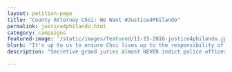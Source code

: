 ```yaml
---
layout: petition-page
title: "County Attorney Choi: We Want #Justice4Philando"
permalink: justice4philando.html
category: campaigns
featured-image: '/static/images/featured/11-15-2016-justice4philando.jpg'
blurb: "It's up to us to ensure Choi lives up to the responsibility of his office and prosecutes the officer who killed Philando Castile."
description: "Secretive grand juries almost NEVER indict police officers. We must make sure C.A. Choi lives up to the responsibility of his office and prosecutes the officer who killed Philando Castile. "

---
```

<link href='https://actionnetwork.org/css/style-embed-whitelabel.css' rel='stylesheet' type='text/css' /><script src='https://actionnetwork.org/widgets/v2/petition/county-attorney-choi-we-want-justice4philando?format=js&source=widget&style=full'></script><div id='can-petition-area-county-attorney-choi-we-want-justice4philando' style='width: 100%'><!-- this div is the target for our HTML insertion --></div>